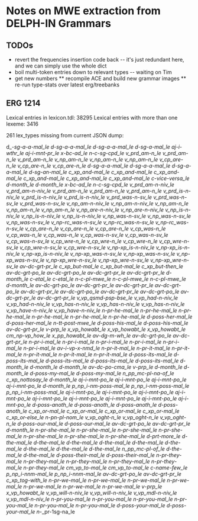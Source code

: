 # Notes on MWE extraction from DELPH-IN Grammars

## TODOs

* revert the frequencies insertion code back
  -- it's just redundant here, and we can simply use the whole dict
* boil multi-token entries down to relevant types -- waiting on Tim
* get new numbers
** recompile ACE and build new grammar images
** re-run type-stats over latest erg/treebanks



## ERG 1214 

Lexical entries in lexicon.tdl:             38295
Lexical entries with more than one lexeme:   3416


261 lex_types missing from current JSON dump:

d_-_sg-a-a-mal_le
d_-_sg-a-a-mal_le
d_-_sg-a-a-mal_le
d_-_sg-a-mal_le
aj_-_i-wthr_le
aj_-_i-mnt-pr_le
x_-_bc-ad_le
n_-_c-sg-cpd_le
v_prd_am-n_le
v_prd_am-n_le
v_prd_am-n_le
v_np_am-n_le
v_np_am-n_le
v_np_am-n_le
v_cp_are-n_le
v_cp_are-n_le
v_cp_are-n_le
d_-_sg-a-a-mal_le
d_-_sg-a-a-mal_le
d_-_sg-a-a-mal_le
d_-_sg-an-mal_le
c_xp_and-mal_le
c_xp_and-mal_le
c_xp_and-mal_le
c_xp_and-mal_le
c_xp_and-mal_le
c_xp_and-mal_le
c_-_vice-versa_le
d_-_month_le
d_-_month_le
x_-_bc-ad_le
n_-_c-sg-cpd_le
v_prd_am-n-niv_le
v_prd_am-n-niv_le
v_prd_am-n_le
v_prd_am-n_le
v_prd_am-n_le
v_prd_is-n-niv_le
v_prd_is-n-niv_le
v_prd_is-n-niv_le
v_prd_was-n-sv_le
v_prd_was-n-sv_le
v_prd_was-n-sv_le
v_np_am-n-niv_le
v_np_am-n-niv_le
v_np_am-n_le
v_np_am-n_le
v_np_am-n_le
v_np_are-n-niv_le
v_np_are-n-niv_le
v_np_is-n-niv_le
v_np_is-n-niv_le
v_np_is-n-niv_le
v_np_was-n-sv_le
v_np_was-n-sv_le
v_np_was-n-sv_le
v_np-rc_was-n-sv_le
v_np-rc_was-n-sv_le
v_np-rc_was-n-sv_le
v_cp_are-n_le
v_cp_are-n_le
v_cp_are-n_le
v_cp_was-n_le
v_cp_was-n_le
v_cp_was-n_le
v_cp_was-n-sv_le
v_cp_was-n-sv_le
v_cp_was-n-sv_le
v_cp_wre-n_le
v_cp_wre-n_le
v_cp_wre-n_le
v_cp_wre-n-sv_le
v_cp_wre-n-sv_le
v_cp_wre-n-sv_le
v_np-xp_is-n-niv_le
v_np-xp_is-n-niv_le
v_np-xp_is-n-niv_le
v_np-xp_was-n-sv_le
v_np-xp_was-n-sv_le
v_np-xp_was-n-sv_le
v_np-xp_wre-n-sv_le
v_np-xp_wre-n-sv_le
v_np-xp_wre-n-sv_le
av_-_dc-grt-pr_le
c_xp_but-mal_le
c_xp_but-mal_le
c_xp_but-then_le
av_-_dc-grt-po_le
av_-_dc-grt-po_le
av_-_dc-grt-pr_le
av_-_dc-grt-pr_le
d_-_month_le
c_-_etal_le
c_-_etal_le
n_-_c-pl-mwe_le
n_-_c-pl-mwe_le
n_-_c-pl-mwe_le
d_-_month_le
av_-_dc-grt-po_le
av_-_dc-grt-pr_le
av_-_dc-grt-pr_le
av_-_dc-grt-po_le
av_-_dc-grt-pr_le
av_-_dc-grt-po_le
av_-_dc-grt-pr_le
av_-_dc-grt-po_le
av_-_dc-grt-pr_le
av_-_dc-grt-pr_le
v_vp_qsmd-psp-bse_le
v_vp_had-n-niv_le
v_vp_had-n-niv_le
v_vp_has-n-niv_le
v_vp_has-n-niv_le
v_vp_has-n-niv_le
v_vp_have-n-niv_le
v_vp_have-n-niv_le
n_-_pr-he-mal_le
n_-_pr-he-mal_le
n_-_pr-he-mal_le
n_-_pr-he-mal_le
n_-_pr-he-mal_le
n_-_pr-he-mal_le
d_-_poss-her-mal_le
d_-_poss-her-mal_le
n_-_tt-post-mwe_le
d_-_poss-his-mal_le
d_-_poss-his-mal_le
av_-_dc-grt-pr_le
v_-_prp_le
x_vp_howabt_le
x_vp_howabt_le
x_vp_howabt_le
cm_np-vp_how_le
x_pp_howabt_le
av_-_dg-m-wh_le
av_-_dc-grt-po_le
av_-_dc-grt-pr_le
n_-_pr-i-mal_le
n_-_pr-i-mal_le
n_-_pr-i-mal_le
n_-_pr-i-mal_le
n_-_pr-i-mal_le
n_-_pr-i-mal_le
av_-_i-vp-x-nmd_le
n_-_pr-it-mal_le
n_-_pr-it-mal_le
n_-_pr-it-mal_le
n_-_pr-it-mal_le
n_-_pr-it-mal_le
n_-_pr-it-mal_le
d_-_poss-its-mal_le
d_-_poss-its-mal_le
d_-_poss-its-mal_le
d_-_poss-its-mal_le
d_-_poss-its-mal_le
d_-_month_le
d_-_month_le
d_-_month_le
av_-_dc-po-cma_le
v_-_prp_le
d_-_month_le
d_-_month_le
d_-_poss-my-mal_le
d_-_poss-my-mal_le
n_pp_mc-pl-na-of_le
c_xp_nottosay_le
d_-_month_le
aj_-_i-mnt-po_le
aj_-_i-mnt-po_le
aj_-_i-mnt-po_le
aj_-_i-mnt-po_le
d_-_month_le
p_np_i-nm-poss-mal_le
p_np_i-nm-poss-mal_le
p_np_i-nm-poss-mal_le
aj_-_i-mnt-po_le
aj_-_i-mnt-po_le
aj_-_i-mnt-po_le
aj_-_i-mnt-po_le
aj_-_i-mnt-po_le
aj_-_i-mnt-po_le
aj_-_i-mnt-po_le
aj_-_i-mnt-po_le
aj_-_i-mnt-po_le
d_-_poss-anoth_le
d_-_poss-anoth_le
d_-_poss-anoth_le
d_-_poss-anoth_le
c_xp_or-mal_le
c_xp_or-mal_le
c_xp_or-mal_le
c_xp_or-mal_le
c_xp_or-else_le
n_-_pn-pl-nom_le
v_vp_oght-n_le
v_vp_oght-n_le
v_vp_oght-n_le
d_-_poss-our-mal_le
d_-_poss-our-mal_le
av_-_dc-grt-po_le
av_-_dc-grt-pr_le
d_-_month_le
n_-_pr-she-mal_le
n_-_pr-she-mal_le
n_-_pr-she-mal_le
n_-_pr-she-mal_le
n_-_pr-she-mal_le
n_-_pr-she-mal_le
n_-_pr-she-mal_le
d_-_prt-more_le
d_-_the-mal_le
d_-_the-mal_le
d_-_the-mal_le
d_-_the-mal_le
d_-_the-mal_le
d_-_the-mal_le
d_-_the-mal_le
d_-_the-mal_le
d_-_the-mal_le
n_pp_mc-pl-of_le
d_-_the-mal_le
d_-_the-mal_le
d_-_poss-their-mal_le
d_-_poss-their-mal_le
n_-_pr-they-mal_le
n_-_pr-they-mal_le
n_-_pr-they-mal_le
n_-_pr-they-mal_le
n_-_pr-they-mal_le
n_-_pr-they-mal_le
cm_vp_to-mal_le
cm_vp_to-mal_le
c_-_name-few_le
p_np_i-nnm-mal_le
p_np_i-nnm-mal_le
av_-_dc-grt-po_le
av_-_dc-grt-pr_le
c_xp_tog-with_le
n_-_pr-we-mal_le
n_-_pr-we-mal_le
n_-_pr-we-mal_le
n_-_pr-we-mal_le
n_-_pr-we-mal_le
n_-_pr-we-mal_le
n_-_pr-we-mal_le
v_-_prp_le
x_vp_howabt_le
v_vp_will-n-niv_le
v_vp_will-n-niv_le
v_vp_mdl-n-niv_le
v_vp_mdl-n-niv_le
n_-_pr-you-mal_le
n_-_pr-you-mal_le
n_-_pr-you-mal_le
n_-_pr-you-mal_le
n_-_pr-you-mal_le
n_-_pr-you-mal_le
d_-_poss-your-mal_le
d_-_poss-your-mal_le
n_-_pr-1sg-na_le

